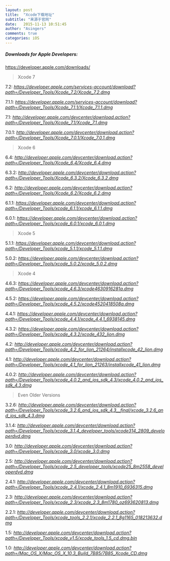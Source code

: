 ```yaml
---
layout: post
title:  "Xcode下载地址"
subtitle: "来源于官网"
date:   2015-11-13 10:51:45
author: "Asingers"
comments: true
categories: iOS
---
```


##### Downloads for Apple Developers:
https://developer.apple.com/downloads/

>Xcode 7

7.2: *https://developer.apple.com/services-account/download?path=/Developer_Tools/Xcode_7.2/Xcode_7.2.dmg*

7.1.1: *https://developer.apple.com/services-account/download?path=/Developer_Tools/Xcode_7.1.1/Xcode_7.1.1.dmg*

7.1: *http://developer.apple.com/devcenter/download.action?path=/Developer_Tools/Xcode_7.1/Xcode_7.1.dmg*

7.0.1: *http://developer.apple.com/devcenter/download.action?path=/Developer_Tools/Xcode_7.0.1/Xcode_7.0.1.dmg*

>Xcode 6

6.4: *http://developer.apple.com/devcenter/download.action?path=/Developer_Tools/Xcode_6.4/Xcode_6.4.dmg*

6.3.2: *http://developer.apple.com/devcenter/download.action?path=/Developer_Tools/Xcode_6.3.2/Xcode_6.3.2.dmg*

6.2: *http://developer.apple.com/devcenter/download.action?path=/Developer_Tools/Xcode_6.2/Xcode_6.2.dmg*

6.1.1: *https://developer.apple.com/devcenter/download.action?path=/Developer_Tools/xcode_6.1.1/xcode_6.1.1.dmg*

6.0.1: *https://developer.apple.com/devcenter/download.action?path=/Developer_Tools/xcode_6.0.1/xcode_6.0.1.dmg*

>Xcode 5

5.1.1: *https://developer.apple.com/devcenter/download.action?path=/Developer_Tools/xcode_5.1.1/xcode_5.1.1.dmg*

5.0.2: *https://developer.apple.com/devcenter/download.action?path=/Developer_Tools/xcode_5.0.2/xcode_5.0.2.dmg*

>Xcode 4

4.6.3: *https://developer.apple.com/devcenter/download.action?path=/Developer_Tools/xcode_4.6.3/xcode4630916281a.dmg*

4.5.2: *https://developer.apple.com/devcenter/download.action?path=/Developer_Tools/xcode_4.5.2/xcode4520418508a.dmg*

4.4.1: *https://developer.apple.com/devcenter/download.action?path=/Developer_Tools/xcode_4.4.1/xcode_4.4.1_6938145.dmg*

4.3.2: *https://developer.apple.com/devcenter/download.action?path=/Developer_Tools/xcode_4.3.2/xcode_432_lion.dmg*

4.2: *http://developer.apple.com/devcenter/download.action?path=/Developer_Tools/xcode_4.2_for_lion_21264/installxcode_42_lion.dmg*

4.1: *http://developer.apple.com/devcenter/download.action?path=/Developer_Tools/xcode_4.1_for_lion_21263/installxcode_41_lion.dmg*

4.0.2: *http://developer.apple.com/devcenter/download.action?path=/Developer_Tools/xcode_4.0.2_and_ios_sdk_4.3/xcode_4.0.2_and_ios_sdk_4.3.dmg*

>Even Older Versions

3.2.6: *http://developer.apple.com/devcenter/download.action?path=/Developer_Tools/xcode_3.2.6_and_ios_sdk_4.3__final/xcode_3.2.6_and_ios_sdk_4.3.dmg*

3.1.4: *http://developer.apple.com/devcenter/download.action?path=/Developer_Tools/xcode_3.1.4_developer_tools/xcode314_2809_developerdvd.dmg*

3.0: *http://developer.apple.com/devcenter/download.action?path=/Developer_Tools/xcode_3.0/xcode_3.0.dmg*

2.5: *http://developer.apple.com/devcenter/download.action?path=/Developer_Tools/xcode_2.5_developer_tools/xcode25_8m2558_developerdvd.dmg*

2.4.1: *http://developer.apple.com/devcenter/download.action?path=/Developer_Tools/xcode_2.4.1/xcode_2.4.1_8m1910_6936315.dmg*

2.3: *http://developer.apple.com/devcenter/download.action?path=/Developer_Tools/xcode_2.3/xcode_2.3_8m1780_oz693620813.dmg*

2.2.1: *http://developer.apple.com/devcenter/download.action?path=/Developer_Tools/xcode_tools_2.2.1/xcode_2.2.1_8g1165_018213632.dmg*

1.5: *http://developer.apple.com/devcenter/download.action?path=/Developer_Tools/xcode_v1.5/xcode_tools_1.5_cd.dmg.bin*

1.0: *http://developer.apple.com/devcenter/download.action?path=/Mac_OS_X/Mac_OS_X_10.3_Build_7B85/7B85_Xcode_CD.dmg*

